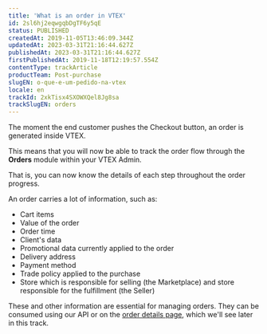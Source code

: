 ```yaml
---
title: 'What is an order in VTEX'
id: 2sl6hj2eqwgqbDgTF6y5qE
status: PUBLISHED
createdAt: 2019-11-05T13:46:09.344Z
updatedAt: 2023-03-31T21:16:44.627Z
publishedAt: 2023-03-31T21:16:44.627Z
firstPublishedAt: 2019-11-18T12:19:57.554Z
contentType: trackArticle
productTeam: Post-purchase
slugEN: o-que-e-um-pedido-na-vtex
locale: en
trackId: 2xkTisx4SXOWXQel8Jg8sa
trackSlugEN: orders
---
```


The moment the end customer pushes the Checkout button, an order is generated inside VTEX.

This means that you will now be able to track the order flow through the **Orders** module within your VTEX Admin.

That is, you can now know the details of each step throughout the order progress.

An order carries a lot of information, such as:

- Cart items
- Value of the order
- Order time
- Client's data
- Promotional data currently applied to the order
- Delivery address
- Payment method
- Trade policy applied to the purchase
- Store which is responsible for selling (the Marketplace) and store responsible for the fulfillment (the Seller)

These and other information are essential for managing orders. They can be consumed using our API or on the [order details page](/en/tutorial/order-details-page-interface--2Y75n54Cc9VizrlG1N6ZNl), which we'll see later in this track.
